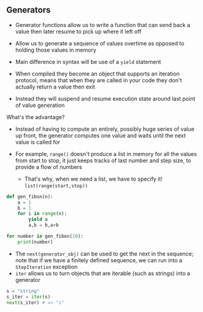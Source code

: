 ## Generators
* Generator functions allow us to write a function that can send back a value then later resume to pick up where it left off
* Allow us to generate a sequence of values overtime as opposed to holding those values in memory
* Main difference in syntax will be use of a `yield` statement

* When compiled they become an object that supports an iteration protocol, means that when they are called in your code they don't actually return a value then exit
* Instead they will suspend and resume execution state around last point of value generation

What's the advantage?
* Instead of having to compute an entirely, possibly huge series of value up front, the generator computes one value and waits until the next value is called for

* For example, `range()` doesn't produce a list in memory for all the values from start to stop, it just keeps tracks of last number and step size, to provide a flow of numbers
    - That's why, when we need a list, we have to specify it! `list(range(start,stop))`

```python
def gen_fibon(n):
    a = 1
    b = 1
    for i in range(n):
        yield a
        a,b = b,a+b

for number in gen_fibon(10):
    print(number)
```

* The `next(generator_obj)` can be used to get the next in the sequence; note that if we have a finitely defined sequence, we can run into a `StopIteration` exception
* `iter` allows us to turn objects that are iterable (such as strings) into a generator
```python
s = "string"
s_iter = iter(s)
next(s_iter) # => "s"